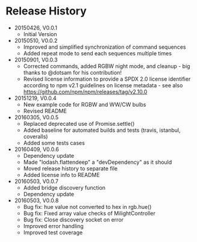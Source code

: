 # Release History

* 20150426, V0.0.1
    * Initial Version
* 20150510, V0.0.2
    * Improved and simplified synchronization of command sequences
    * Added repeat mode to send each sequences multiple times
* 20150901, V0.0.3
    * Corrected commands, added RGBW night mode, and cleanup - big thanks to @dotsam for his contribution!
    * Revised license information to provide a SPDX 2.0 license identifier according to npm v2.1 guidelines 
      on license metadata - see also https://github.com/npm/npm/releases/tag/v2.10.0
* 20151219, V0.0.4
    * New example code for RGBW and WW/CW bulbs
    * Revised README
* 20160305, V0.0.5
    * Replaced deprecated use of Promise.settle()
    * Added baseline for automated builds and tests (travis, istanbul, coveralls)
    * Added some tests cases
* 20160409, V0.0.6
    * Dependency update
    * Made "lodash.flattendeep" a "devDependency" as it should
    * Moved release history to separate file
    * Added license info to README
* 20160503, V0.0.7
    * Added bridge discovery function
    * Dependency update
* 20160503, V0.0.8
    * Bug fix: hue value not converted to hex in rgb.hue()
    * Bug fix: Fixed array value checks of MilightController
    * Bug fix: Close discovery socket on error
    * Improved error handling
    * Improved test coverage